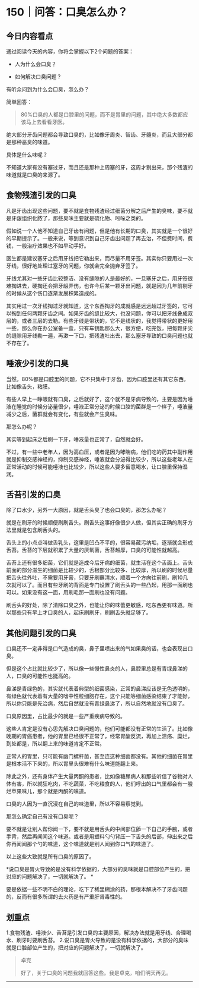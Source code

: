 # 150｜问答：口臭怎么办？

## 今日内容看点

通过阅读今天的内容，你将会掌握以下2个问题的答案：

* 人为什么会口臭？

* 如何解决口臭问题？

有听众问到为什么会口臭，怎么办？

简单回答：

> 80%口臭的人都是口腔里的问题，而不是胃里的问题，其中绝大多数都应该马上去看看牙医。

绝大部分牙齿问题都会导致口臭的，比如像牙周炎、智齿、牙髓炎，而且大部分都是那种恶臭的味道。

具体是什么味呢？

不知道大家有没有塞过牙，而且还是那种上周塞的牙，这周才剔出来，那个残渣的味道就是口臭的来源了。

## 食物残渣引发的口臭

凡是牙齿出现这些问题，要不就是食物残渣经过细菌分解之后产生的臭味，要不就是牙龈组织化脓了，那些臭味主要就是硫化物、吲哚之类的。

假如说一个人他不知道自己牙齿有问题，但是他有长期的口臭，其实就是一个很好的早期提示了。一般来说，等到意识到自己牙齿出问题了再去治，不但费时间，费钱，一般治疗效果也不如早动手好。

医生都是建议塞牙之后用牙线把它勒出来，而尽量不用牙签。其实你只要用过一次牙线，很好地处理过塞牙的问题，你就会完全抛弃牙签了。

牙线尤其对一些牙齿比较整洁、没有缝隙的人是最好的，一旦塞牙之后，用牙签很难掏进去，硬掏还会把牙龈弄伤，也许今后某一颗牙出问题，就是因为几年前剔牙的时候从这个伤口逐渐发展积累造成的。

其实用过一次牙线掏过牙就知道，这个东西掏牙的成就感是远远超过牙签的，它可以掏到任何两颗牙齿之间。如果牙齿的缝比较大，也没问题，你可以把牙线叠成双层的，或者三层的去勒。有些牙线是带状的，它不是线状的，我觉得带状的更好用一些，那么你在办公室备一盒，只有车钥匙那么大，很方便，吃完饭，把每颗牙尖的缝隙用牙线勒一遍，再漱一下口，把残渣吐出去，那么塞牙导致的口臭问题也就不存在了。

## 唾液少引发的口臭

当然，80%都是口腔里的问题，它不只集中于牙齿，因为口腔里还有其它东西，比如像舌头，粘膜。

有些人早上一睁眼就有口臭，之后就好了，这个就不是牙病导致的，主要是因为唾液在睡觉的时候分泌量很少，唾液正常分泌的时候口腔的菌群是一个样子，唾液量减少之后，菌群就会有变化，有些就会产生臭味。

那怎么办呢？

其实等到起床之后刷一下牙，唾液量也正常了，自然就会好。

不过，有一些中老年人，因为高血压，或者是因为哮喘病，他们吃的药其中副作用就是抑制交感神经的，抑制交感神经，唾液就会分泌得比较少，所以这些老年人在正常活动的时候可能唾液也比较少，所以这些人要多留意喝水，让口腔里保持湿润。

## 舌苔引发的口臭

除了口水少，另外一大原因，就是舌头臭了也会口臭的，那怎么办呢？

就是在刷牙的时候顺便刷刷舌头。刷舌头这事好像很少人做，但其实正确的刷牙方法里就是包含刷舌头的。

舌头上的小点点叫做舌乳头，这里是凹凸不平的，很容易藏污纳垢，逐渐就会形成舌苔。舌苔的下层就积累了大量的厌氧菌，舌苔越厚，口臭的可能性就越高。

舌苔上还有很多细菌，它们就是造成今后牙病的细菌，就生活在这个舌面上。舌头前面的部分滋生的细菌是比较少的，舌根部分比较多、比较厚，所以刷的时候尽量把舌头往外吐，不需要用牙膏，只要牙刷蘸清水，顺着一个方向往前刷，刷10几次就可以了。而且有些牙刷的背面是专门设置了刷舌头的一些凸起，用那一面刷也可以。如果没有这一面，用刷毛那一面刷也没有问题。

刷舌头的好处，除了清除口臭之外，也能让你的味蕾更敏感，吃东西更有味道。所以那些只有早上才口臭的人，起床刷刷牙，刷刷舌头就足够了。

## 其他问题引发的口臭

口臭还不一定非得是口气造成的臭，鼻子里喷出来的气如果臭的话，也会表现出口臭。

但是这个占比就比较少了，所以像一些慢性鼻炎的人，鼻腔里总是有青绿鼻涕的人，口臭的可能性也挺高的。

鼻涕是青绿色的，其实就代表着典型的细菌感染，正常的鼻涕应该是无色透明的，有绿色就代表着有大量的嗜中性粒细胞存在，这个只能等细菌感染结束了才能好，所以你只能是先治病，然后自然就没有青绿鼻涕了，所以自然地就没有口臭了。

口臭原因里，占比最少的就是一些严重疾病导致的。

这些人肯定是没有心思先解决口臭问题的，他们可能都没有正常的生活了。比如像晚期的胃癌患者，他的胃里已经很不正常了，经常胃酸反流，再加上溃疡、糜烂，到处都是，所以翻上来的味道肯定不正常。

正常人的胃里，只可能有幽门螺杆菌，甚至连这种细菌都没有。其他的细菌在胃里是根本活不下来的，所以胃里头很难有什么味道能翻上来。

除此之外，还有身体产生大量丙酮的患者，比如像糖尿病人和那些听信了谷物对人体有害，所以就狂吃肉，不吃蔬菜，不吃粮食的人，他们呼出的口气里都会有一股烂苹果味儿，那个就是丙酮的味道。

口臭的人因为一直沉浸在自己的味道里，所以不容易察觉到。

那怎么确定自己有没有口臭呢？

要不就是让别人帮你闻一下，要不就是用舌头的中间部位舔一下自己的手腕，或者手背，然后再闻闻这个味道。或者是用塑料勺勺背压一下舌头的后部，伸出来之后你再闻闻那个勺的味道，这个味道就是别人闻到你口气的味道了。

以上这些大致就是所有口臭的原因了。

 *说口臭是胃火导致的是没有科学依据的，大部分的臭味就是口腔部位产生的，把对应的问题解决了，一切就解决了。 *

要是依据一些不明不白的理论，吃下了稀里糊涂的药，那根本解决不了牙齿问题的，反而有很多所谓的去火药是有严重肝肾毒性的。

## 划重点

1.食物残渣、唾液少、舌苔是引发口臭的主要原因，解决办法就是用牙线、合理喝水、刷牙时要刷舌苔。
2.说口臭是胃火导致的是没有科学依据的，大部分的臭味就是口腔部位产生的，把对应的问题解决了，一切就解决了。 

> 卓克
> 
> 好了，关于口臭的问题我就回答这些。我是卓克，咱们明天再见。

---
